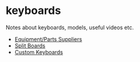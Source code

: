 # keyboards
Notes about keyboards, models, useful videos etc.

* [Equipment/Parts Suppliers](equipment-suppliers.md)
* [Split Boards](split-boards.md)
* [Custom Keyboards](custom-keyboards.md)
